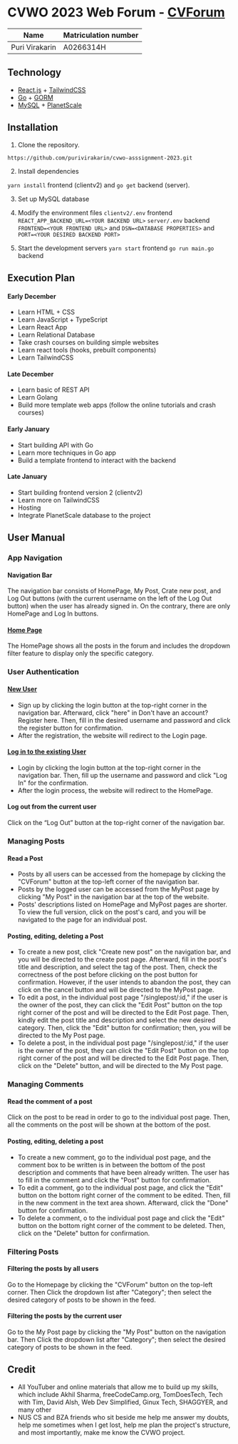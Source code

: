 # CVWO 2023 Web Forum - [CVForum](https://cvwo-asssignment-2023-ikjxdl5tq-purivirakarin.vercel.app/)

| Name                 | Matriculation number |
| -------------------- | -------------------- |
| Puri Virakarin       | A0266314H            |

## Technology

- [React.js](https://reactjs.org/) + [TailwindCSS](https://tailwindcss.com/)
- [Go](https://www.golangprograms.com) + [GORM](https://gorm.io)
- [MySQL](https://www.mysql.com) + [PlanetScale](https://planetscale.com)

## Installation

1. Clone the repository.

`https://github.com/purivirakarin/cvwo-asssignment-2023.git`

2. Install dependencies 

`yarn install` frontend (clientv2) and `go get` backend (server).

3. Set up MySQL database

4. Modify the environment files
`clientv2/.env` frontend `REACT_APP_BACKEND_URL=<YOUR BACKEND URL>`
`server/.env` backend `FRONTEND=<YOUR FRONTEND URL>` and `DSN=<DATABASE PROPERTIES>` and `PORT=<YOUR DESIRED BACKEND PORT>`

5. Start the development servers
`yarn start` frontend
`go run main.go` backend

## Execution Plan

#### Early December

- Learn HTML + CSS
- Learn JavaScript + TypeScript
- Learn React App
- Learn Relational Database
- Take crash courses on building simple websites
- Learn react tools (hooks, prebuilt components)
- Learn TailwindCSS

#### Late December

- Learn basic of REST API
- Learn Golang
- Build more template web apps (follow the online tutorials and crash courses)

#### Early January

- Start building API with Go
- Learn more techniques in Go app
- Build a template frontend to interact with the backend

#### Late January

- Start building frontend version 2 (clientv2)
- Learn more on TailwindCSS
- Hosting
- Integrate PlanetScale database to the project

## User Manual

### App Navigation

#### Navigation Bar

The navigation bar consists of HomePage, My Post, Crate new post, and Log Out buttons (with the current username on the left of the Log Out button) when the user has already signed in. On the contrary, there are only HomePage and Log In buttons.

#### [Home Page](https://cvwo-asssignment-2023.vercel.app/)

The HomePage shows all the posts in the forum and includes the dropdown filter feature to display only the specific category.

### User Authentication

#### [New User](https://cvwo-asssignment-2023.vercel.app/register)

- Sign up by clicking the login button at the top-right corner in the navigation bar. Afterward, click "here" in Don't have an account? Register here. Then, fill in the desired username and password and click the register button for confirmation.
- After the registration, the website will redirect to the Login page.

#### [Log in to the existing User](https://cvwo-asssignment-2023.vercel.app/login)

- Login by clicking the login button at the top-right corner in the navigation bar. Then, fill up the username and password and click "Log In" for the confirmation.
- After the login process, the website will redirect to the HomePage.

#### Log out from the current user

Click on the “Log Out” button at the top-right corner of the navigation bar.

### Managing Posts

#### Read a Post

- Posts by all users can be accessed from the homepage by clicking the "CVForum" button at the top-left corner of the navigation bar.
- Posts by the logged user can be accessed from the MyPost page by clicking "My Post" in the navigation bar at the top of the website.
- Posts' descriptions listed on HomePage and MyPost pages are shorter. To view the full version, click on the post's card, and you will be navigated to the page for an individual post.

#### Posting, editing, deleting a Post

- To create a new post, click "Create new post" on the navigation bar, and you will be directed to the create post page. Afterward, fill in the post's title and description, and select the tag of the post. Then, check the correctness of the post before clicking on the post button for confirmation. However, if the user intends to abandon the post, they can click on the cancel button and will be directed to the MyPost page.
- To edit a post, in the individual post page "/singlepost/:id," if the user is the owner of the post, they can click the "Edit Post" button on the top right corner of the post and will be directed to the Edit Post page. Then, kindly edit the post title and description and select the new desired category. Then, click the "Edit" button for confirmation; then, you will be directed to the My Post page.
- To delete a post, in the individual post page "/singlepost/:id," if the user is the owner of the post, they can click the "Edit Post" button on the top right corner of the post and will be directed to the Edit Post page. Then, click on the "Delete" button, and will be directed to the My Post page.

### Managing Comments

#### Read the comment of a post

Click on the post to be read in order to go to the individual post page. Then, all the comments on the post will be shown at the bottom of the post.

#### Posting, editing, deleting a post

- To create a new comment, go to the individual post page, and the comment box to be written is in between the bottom of the post description and comments that have been already written. The user has to fill in the comment and click the "Post" button for confirmation.
- To edit a comment, go to the individual post page, and click the "Edit" button on the bottom right corner of the comment to be edited. Then, fill in the new comment in the text area shown. Afterward, click the "Done" button for confirmation.
- To delete a comment, o to the individual post page and click the "Edit" button on the bottom right corner of the comment to be deleted. Then, click on the "Delete" button for confirmation.

### Filtering Posts

#### Filtering the posts by all users

Go to the Homepage by clicking the "CVForum" button on the top-left corner. Then Click the dropdown list after "Category"; then select the desired category of posts to be shown in the feed.

#### Filtering the posts by the current user

Go to the My Post page by clicking the "My Post" button on the navigation bar. Then Click the dropdown list after "Category"; then select the desired category of posts to be shown in the feed.

## Credit

- All YouTuber and online materials that allow me to build up my skills, which include Akhil Sharma, freeCodeCamp.org, TomDoesTech, Tech with Tim, David Alsh, Web Dev Simplified, Ginux Tech, SHAGGYER, and many other
- NUS CS and BZA friends who sit beside me help me answer my doubts, help me sometimes when I get lost, help me plan the project's structure, and most importantly, make me know the CVWO project.
